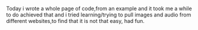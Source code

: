Today i wrote a whole page of code,from an example and it took me a while to do achieved that and i tried learning/trying to pull images and audio from different websites,to find that it is not that easy, had fun.